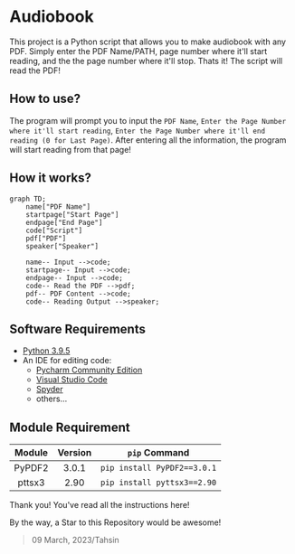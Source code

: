 # Audiobook

This project is a Python script that allows you to make audiobook with any PDF. Simply enter the PDF Name/PATH, page number where it'll start reading, and the the page number where it'll stop. Thats it! The script will read the PDF!

## How to use?
The program will prompt you to input the `PDF Name`, `Enter the Page Number where it'll start reading`, `Enter the Page Number where it'll end reading (0 for Last Page)`. After entering all the information, the program will start reading from that page!

## How it works?
```mermaid
graph TD;
    name["PDF Name"]
    startpage["Start Page"]
    endpage["End Page"]
    code["Script"]
    pdf["PDF"]
    speaker["Speaker"]
    
    name-- Input -->code;
    startpage-- Input -->code;
    endpage-- Input -->code;
    code-- Read the PDF -->pdf;
    pdf-- PDF Content -->code;
    code-- Reading Output -->speaker;
```

## Software Requirements
- [Python 3.9.5](https://www.python.org/downloads/release/python-395/)
- An IDE for editing code:
   - [Pycharm Community Edition](https://www.jetbrains.com/pycharm/download)
   - [Visual Studio Code](https://code.visualstudio.com/download)
   - [Spyder](https://www.spyder-ide.org/#section-download)
   - others...
   
## Module Requirement
| Module | Version | `pip` Command |
| :--: | :-----: | :---: |
| PyPDF2 | 3.0.1 | `pip install PyPDF2==3.0.1` |
| pttsx3 | 2.90 | `pip install pyttsx3==2.90` |


Thank you! You've read all the instructions here!

By the way, a Star to this Repository would be awesome!

> 09 March, 2023/Tahsin
